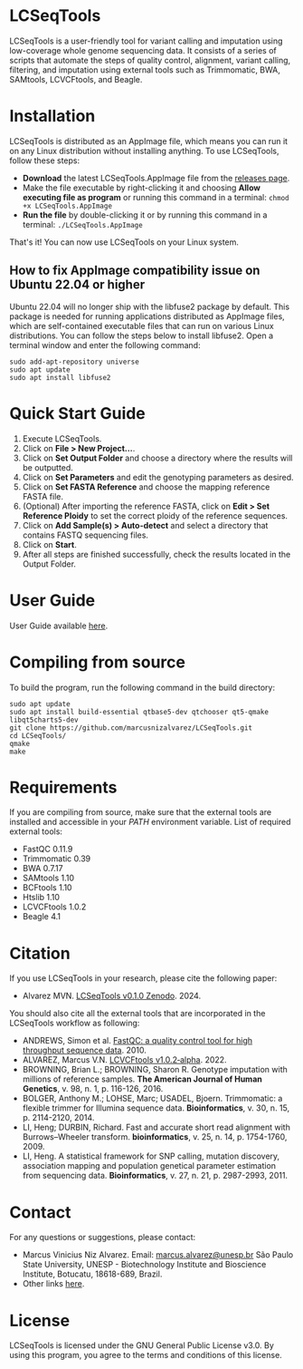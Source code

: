 
# LCSeqTools

LCSeqTools is a user-friendly tool for variant calling and imputation using low-coverage whole genome sequencing data. It consists of a series of scripts that automate the steps of quality control, alignment, variant calling, filtering, and imputation using external tools such as Trimmomatic, BWA, SAMtools, LCVCFtools, and Beagle.

# Installation

LCSeqTools is distributed as an AppImage file, which means you can run it on any Linux distribution without installing anything. To use LCSeqTools, follow these steps:

- **Download** the latest LCSeqTools.AppImage file from the [releases page](https://github.com/marcusnizalvarez/LCSeqTools/releases).
- Make the file executable by right-clicking it and choosing **Allow executing file as program** or running this command in a terminal: `chmod +x LCSeqTools.AppImage`
- **Run the file** by double-clicking it or by running this command in a terminal: `./LCSeqTools.AppImage`

That's it! You can now use LCSeqTools on your Linux system.

## How to fix AppImage compatibility issue on Ubuntu 22.04 or higher

Ubuntu 22.04 will no longer ship with the libfuse2 package by default. This package is needed for running applications distributed as AppImage files, which are self-contained executable files that can run on various Linux distributions. You can follow the steps below to install libfuse2. Open a terminal window and enter the following command:

```
sudo add-apt-repository universe
sudo apt update
sudo apt install libfuse2
```

# Quick Start Guide

1. Execute LCSeqTools.
2. Click on **File > New Project…**.
3. Click on **Set Output Folder** and choose a directory where the results will be outputted.
4. Click on **Set Parameters** and edit the genotyping parameters as desired.
5. Click on **Set FASTA Reference** and choose the mapping reference FASTA file.
6. (Optional) After importing the reference FASTA, click on **Edit > Set Reference Ploidy** to set the correct ploidy of the reference sequences.
7. Click on **Add Sample(s) > Auto-detect** and select a directory that contains FASTQ sequencing files.
8. Click on **Start**.
9. After all steps are finished successfully, check the results located in the Output Folder.

# User Guide

User Guide available [here](https://github.com/marcusnizalvarez/LCSeqTools/blob/master/docs/LCSeqTools-user-guide.pdf).

# Compiling from source

To build the program, run the following command in the build directory:
```
sudo apt update
sudo apt install build-essential qtbase5-dev qtchooser qt5-qmake libqt5charts5-dev
git clone https://github.com/marcusnizalvarez/LCSeqTools.git
cd LCSeqTools/
qmake 
make
```

# Requirements

If you are compiling from source, make sure that the external tools are installed and accessible in your *PATH* environment variable. List of required external tools:

* FastQC 0.11.9
* Trimmomatic 0.39
* BWA 0.7.17
* SAMtools 1.10
* BCFtools 1.10
* Htslib 1.10
* LCVCFtools 1.0.2
* Beagle 4.1 

# Citation

If you use LCSeqTools in your research, please cite the following paper: 

*  Alvarez MVN. [LCSeqTools v0.1.0 Zenodo](https://doi.org/10.5281/zenodo.11267121). 2024.

You should also cite all the external tools that are incorporated in the LCSeqTools workflow as following:

* ANDREWS, Simon et al. [FastQC: a quality control tool for high throughput sequence data](http://www.bioinformatics.babraham.ac.uk/projects/fastqc/). 2010.
* ALVAREZ, Marcus V.N. [LCVCFtools v1.0.2‑alpha](https://doi.org/10.5281/zenodo.5259931). 2022.
* BROWNING, Brian L.; BROWNING, Sharon R. Genotype imputation with millions of reference samples. **The American Journal of Human Genetics**, v. 98, n. 1, p. 116-126, 2016.
* BOLGER, Anthony M.; LOHSE, Marc; USADEL, Bjoern. Trimmomatic: a flexible trimmer for Illumina sequence data. **Bioinformatics**, v. 30, n. 15, p. 2114-2120, 2014.
* LI, Heng; DURBIN, Richard. Fast and accurate short read alignment with Burrows–Wheeler transform. **bioinformatics**, v. 25, n. 14, p. 1754-1760, 2009.
* LI, Heng. A statistical framework for SNP calling, mutation discovery, association mapping and population genetical parameter estimation from sequencing data. **Bioinformatics**, v. 27, n. 21, p. 2987-2993, 2011.

# Contact

For any questions or suggestions, please contact: 
* Marcus Vinicius Niz Alvarez. Email: marcus.alvarez@unesp.br São Paulo State University, UNESP - Biotechnology Institute and Bioscience Institute, Botucatu, 18618-689, Brazil.
* Other links [here](https://linktr.ee/marcusalvarez).

# License

LCSeqTools is licensed under the GNU General Public License v3.0. By using this program, you agree to the terms and conditions of this license.

